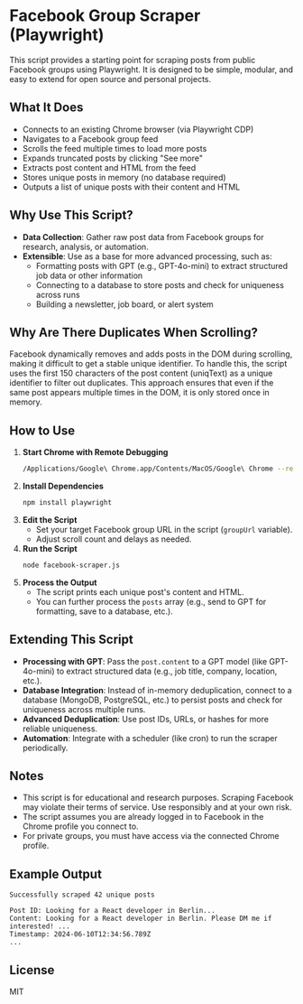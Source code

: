 # Facebook Group Scraper (Playwright)

This script provides a starting point for scraping posts from public Facebook groups using Playwright. It is designed to be simple, modular, and easy to extend for open source and personal projects.

## What It Does
- Connects to an existing Chrome browser (via Playwright CDP)
- Navigates to a Facebook group feed
- Scrolls the feed multiple times to load more posts
- Expands truncated posts by clicking "See more"
- Extracts post content and HTML from the feed
- Stores unique posts in memory (no database required)
- Outputs a list of unique posts with their content and HTML

## Why Use This Script?
- **Data Collection**: Gather raw post data from Facebook groups for research, analysis, or automation.
- **Extensible**: Use as a base for more advanced processing, such as:
  - Formatting posts with GPT (e.g., GPT-4o-mini) to extract structured job data or other information
  - Connecting to a database to store posts and check for uniqueness across runs
  - Building a newsletter, job board, or alert system

## Why Are There Duplicates When Scrolling?
Facebook dynamically removes and adds posts in the DOM during scrolling, making it difficult to get a stable unique identifier. To handle this, the script uses the first 150 characters of the post content (uniqText) as a unique identifier to filter out duplicates. This approach ensures that even if the same post appears multiple times in the DOM, it is only stored once in memory.

## How to Use
1. **Start Chrome with Remote Debugging**
   ```sh
   /Applications/Google\ Chrome.app/Contents/MacOS/Google\ Chrome --remote-debugging-port=9222 --user-data-dir=/tmp/chrome-dev
   ```
2. **Install Dependencies**
   ```sh
   npm install playwright
   ```
3. **Edit the Script**
   - Set your target Facebook group URL in the script (`groupUrl` variable).
   - Adjust scroll count and delays as needed.
4. **Run the Script**
   ```sh
   node facebook-scraper.js
   ```
5. **Process the Output**
   - The script prints each unique post's content and HTML.
   - You can further process the `posts` array (e.g., send to GPT for formatting, save to a database, etc.).

## Extending This Script
- **Processing with GPT**: Pass the `post.content` to a GPT model (like GPT-4o-mini) to extract structured data (e.g., job title, company, location, etc.).
- **Database Integration**: Instead of in-memory deduplication, connect to a database (MongoDB, PostgreSQL, etc.) to persist posts and check for uniqueness across multiple runs.
- **Advanced Deduplication**: Use post IDs, URLs, or hashes for more reliable uniqueness.
- **Automation**: Integrate with a scheduler (like cron) to run the scraper periodically.

## Notes
- This script is for educational and research purposes. Scraping Facebook may violate their terms of service. Use responsibly and at your own risk.
- The script assumes you are already logged in to Facebook in the Chrome profile you connect to.
- For private groups, you must have access via the connected Chrome profile.

## Example Output
```
Successfully scraped 42 unique posts

Post ID: Looking for a React developer in Berlin...
Content: Looking for a React developer in Berlin. Please DM me if interested! ...
Timestamp: 2024-06-10T12:34:56.789Z
...
```

## License
MIT
